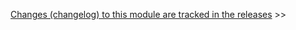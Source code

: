 [Changes (changelog) to this module are tracked in the releases](https://github.com/opentable/spur-ioc/releases) >>
